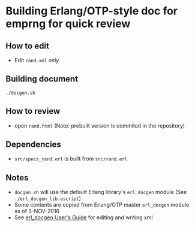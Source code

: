 # Building Erlang/OTP-style doc for emprng for quick review

## How to edit

* Edit `rand.xml` *only*

## Building document

    ./docgen.sh

## How to review

* open `rand.html` (Note: prebuilt version is commited in the repository)

## Dependencies

* `src/specs_rand.erl` is built from `src/rand.erl`

## Notes

* `docgen.sh` will use the default Erlang library's `erl_docgen` module (See `./erl_docgen_lib.escript`)
* Some contents are copied from Erlang/OTP master `erl_docgen` module as of 3-NOV-2016
* See [erl\_docgen User's Guide](http://erlang.org/doc/apps/erl_docgen/users_guide.html) for editing and writing xml
